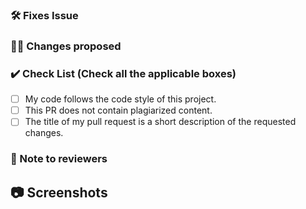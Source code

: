 ### 🛠️ Fixes Issue

<!-- Example: Fixes #31 -->

### 👨‍💻 Changes proposed

<!-- List all the proposed changes in your PR -->

### ✔️ Check List (Check all the applicable boxes) <!-- Follow the below conventions to check the box -->

<!-- Mark all the applicable boxes. To mark the box as done follow the following conventions -->

- [ ] My code follows the code style of this project.
- [ ] This PR does not contain plagiarized content.
- [ ] The title of my pull request is a short description of the requested changes.

### 📄 Note to reviewers


## 📷 Screenshots

<!-- Add images if required. -->
